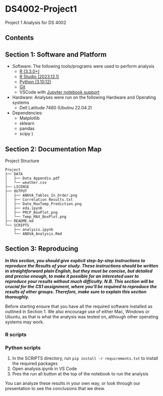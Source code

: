 # DS4002-Project1
Project 1 Analysis for DS 4002

## Contents


## Section 1: Software and Platform 
- Software: The following tools/programs were used to perform analysis
    - [R (3.3.0+)](https://cran.rstudio.com/)
    - [R Studio (2023.12.1)](https://posit.co/download/rstudio-desktop/)
    - [Python (3.10.12)](https://www.python.org/downloads/)
    - [Git](https://git-scm.com/)
    - VSCode with [Jupyter notebook support](https://marketplace.visualstudio.com/items?itemName=ms-toolsai.jupyter)
- Hardware: Analyses were run on the following Hardware and Operating systems
    - Dell Latitude 7480 (Ubutnu 22.04.2)
- Dependencies: 
    - Matplotlib
    - sklearn 
    - pandas
    - scipy
) 


## Section 2: Documentation Map
Project Structure
```
Project
├── DATA
│   ├── Data Appendix.pdf
│   └── weather.csv
├── LICENSE
├── OUTPUT
│   ├── ANOVA_Tables_In_Order.png
│   ├── Correlation Results.txt
│   ├── Date_MaxTemp_Prediction.png
│   ├── eda.ipynb
│   ├── PRCP_BoxPlot.png
│   └── Temp_MAX_BoxPlot.png
├── README.md
└── SCRIPTS
    ├── analysis.ipynb
    └── ANOVA_Analysis.Rmd
```

## Section 3: Reproducing

***In this section, you should give explicit step-by-step instructions to reproduce the Results of your study. These instructions should be written in straightforward plain English, but they must be concise, but detailed and precise enough, to make it possible for an interested user to reproduce your results without much difficulty. N.B. This section will be crucial for the CS1 assignment, where you'll be required to reproduce the results of other groups. Therefore, make sure to explain this section thoroughly.*** 


Before starting ensure that you have all the required software installed as outlined in Section 1. We also encourage use of either Mac, Windows or Ubuntu, as that is what the analysis was tested on, although other operating systems may work.

### R scripts

### Python scripts
1. In the SCRIPTS directory, run `pip install -r requirements.txt` to install the required packages
2. Open analysis.ipynb in VS Code
3. Pres the run all button at the top of the notebook to run the analysis 




You can analyze these results in your own way, or look through our presentation to see the conclusions that we drew.
